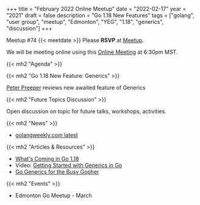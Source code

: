 +++
title = "February 2022 Online Meetup"
date = "2022-02-17"
year = "2021"
draft = false
description = "Go 1.18 New Features"
tags = ["golang", "user group", "meetup", "Edmonton", "YEG", "1.18", "generics", "discussion"]
+++

Meetup #74 {{< meetdate >}} Please **RSVP** at [Meetup](https://www.meetup.com/startupedmonton/events/283694345).

We will be meeting online using this [Online Meeting](https://meet.jit.si/moderated/faf57089abb075e1133167ba9129db0f31ee7d315de64ad5e9e152aabd2276f7) at 6:30pm MST.

{{< mh2 "Agenda" >}}

{{< mh2 "Go 1.18 New Feature: Generics" >}}

[Peter Preeper](https://github.com/ppreeper) reviews new awaited feature of Generics

{{< mh2 "Future Topics Discussion" >}}

Open discussion on topic for future talks, workshops, activities.

{{< mh2 "News" >}}

- [golangweekly.com latest](https://golangweekly.com/issues/399)

{{< mh2 "Articles & Resources" >}}

- [What's Coming in Go 1.18](https://lwn.net/SubscriberLink/883602/49e588e5d73cef84/)
- Video: [Getting Started with Generics in Go](https://www.youtube.com/watch?v=kKu9HuOvaUY)
- [Go Generics for the Busy Gopher](https://sethops1.net/post/go-generics-for-the-busy-gopher/)

{{< mh2 "Events" >}}

- Edmonton Go Meetup - March
